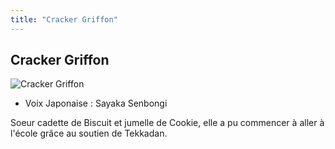 ```yaml
---
title: "Cracker Griffon"
---
```


Cracker Griffon
---------------


![Cracker Griffon](/images/stories/saga/g-tekketsu-s2/persos/cracker-griffon.png)
* Voix Japonaise : Sayaka Senbongi


Soeur cadette de Biscuit et jumelle de Cookie, elle a pu commencer à aller à l'école grâce au soutien de Tekkadan.



